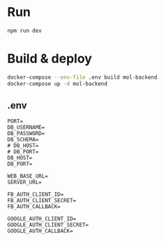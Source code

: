 # Run

```bash
npm run dev
```

# Build & deploy

```bash
docker-compose --env-file .env build mol-backend
docker-compose up -d mol-backend
```

## .env

```
PORT=
DB_USERNAME=
DB_PASSWORD=
DB_SCHEMA=
# DB_HOST=
# DB_PORT=
DB_HOST=
DB_PORT=

WEB_BASE_URL=
SERVER_URL=

FB_AUTH_CLIENT_ID=
FB_AUTH_CLIENT_SECRET=
FB_AUTH_CALLBACK=

GOOGLE_AUTH_CLIENT_ID=
GOOGLE_AUTH_CLIENT_SECRET=
GOOGLE_AUTH_CALLBACK=
```
